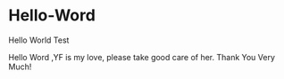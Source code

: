 # Hello-Word
Hello World Test

Hello Word ,YF is my love, please take good care of her.
Thank You Very Much!
